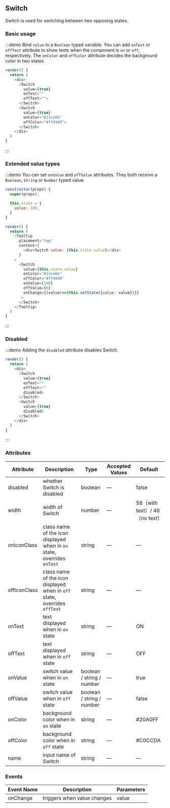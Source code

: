 ## Switch

Switch is used for switching between two opposing states.

### Basic usage

:::demo Bind `value` to a `Boolean` typed variable. You can add `onText` or `offText` attribute to show texts when the component is `on` or `off`, respectively. The `onColor` and `offColor` attribute decides the background color in two states.

```js
render() {
  return (
    <div>
      <Switch
        value={true}
        onText=""
        offText="">
      </Switch>
      <Switch
        value={true}
        onColor="#13ce66"
        offColor="#ff4949">
      </Switch>
    </div>
  )
}
```
:::

### Extended value types

:::demo You can set `onValue` and `offValue` attributes. They both receive a `Boolean`, `String` or `Number` typed value.

```js
constructor(props) {
  super(props);

  this.state = {
    value: 100,
  }
}

render() {
  return (
    <Tooltip
      placement="top"
      content={
        <div>Switch value: {this.state.value}</div>
      }
    >
      <Switch
        value={this.state.value}
        onColor="#13ce66"
        offColor="#ff4949"
        onValue={100}
        offValue={0}
        onChange={(value)=>{this.setState({value: value})}}
       >
      </Switch>
    </Tooltip>
  )
}
```
:::

### Disabled

:::demo Adding the `disabled` attribute disables Switch.

```js
render() {
  return (
    <div>
      <Switch
        value={true}
        onText=""
        offText=""
        disabled>
      </Switch>
      <Switch
        value={true}
        disabled>
      </Switch>
    </div>
  )
}
```
:::

### Attributes

| Attribute      | Description    | Type      | Accepted Values     | Default   |
|---------- |-------- |---------- |-------------  |-------- |
| disabled  | whether Switch is disabled    | boolean   | — | false   |
| width  | width of Switch    | number   | — | 58（with text）/ 46（no text） |
| onIconClass  | class name of the icon displayed when in `on` state, overrides `onText`| string   | — | — |
| offIconClass  | class name of the icon displayed when in `off` state, overrides `offText` | string   | — | — |
| onText  | text displayed when in `on` state  | string   | — | ON |
| offText  | text displayed when in `off` state    | string   | — | OFF |
| onValue  | switch value when in `on` state    | boolean / string / number | — | true |
| offValue  | switch value when in `off` state    | boolean / string / number | — | false |
| onColor  | background color when in `on` state   | string   | — | #20A0FF |
| offColor  |background color when in `off` state  | string   | — | #C0CCDA |
| name  | input name of Switch   | string   | — | — |

### Events
| Event Name      | Description    | Parameters      |
|---------- |-------- |---------- |
| onChange  | triggers when value changes  | value |
